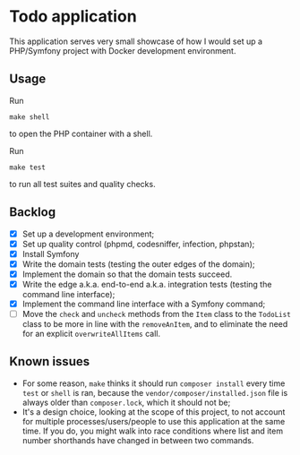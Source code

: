 # Todo application

This application serves very small showcase of how I would set up a PHP/Symfony project with Docker development
environment.

## Usage

Run

    make shell

to open the PHP container with a shell.

Run

    make test

to run all test suites and quality checks.

## Backlog

- [x] Set up a development environment;
- [x] Set up quality control (phpmd, codesniffer, infection, phpstan);
- [x] Install Symfony
- [x] Write the domain tests (testing the outer edges of the domain);
- [x] Implement the domain so that the domain tests succeed.
- [x] Write the edge a.k.a. end-to-end a.k.a. integration tests (testing the command line interface);
- [x] Implement the command line interface with a Symfony command;
- [ ] Move the `check` and `uncheck` methods from the `Item` class to the `TodoList` class to be more in line with the
`removeAnItem`, and to eliminate the need for an explicit `overwriteAllItems` call.

## Known issues

- For some reason, `make` thinks it should run `composer install` every time `test` or `shell` is ran, because the
  `vendor/composer/installed.json` file is always older than `composer.lock`, which it should not be;
- It's a design choice, looking at the scope of this project, to not account for multiple processes/users/people to use
  this application at the same time. If you do, you might walk into race conditions where list and item number
  shorthands have changed in between two commands.
